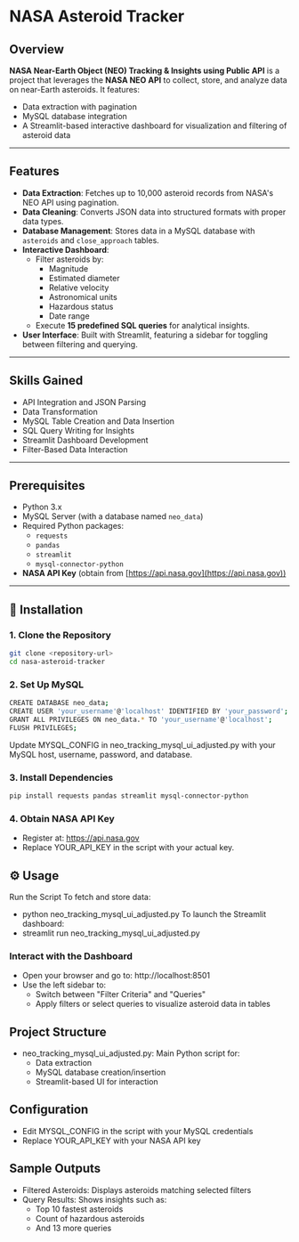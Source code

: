 # NASA Asteroid Tracker

## Overview

**NASA Near-Earth Object (NEO) Tracking & Insights using Public API** is a project that leverages the **NASA NEO API** to collect, store, and analyze data on near-Earth asteroids. It features:

- Data extraction with pagination
- MySQL database integration
- A Streamlit-based interactive dashboard for visualization and filtering of asteroid data

---

## Features

- **Data Extraction**: Fetches up to 10,000 asteroid records from NASA's NEO API using pagination.
- **Data Cleaning**: Converts JSON data into structured formats with proper data types.
- **Database Management**: Stores data in a MySQL database with `asteroids` and `close_approach` tables.
- **Interactive Dashboard**:
  - Filter asteroids by:
    - Magnitude
    - Estimated diameter
    - Relative velocity
    - Astronomical units
    - Hazardous status
    - Date range
  - Execute **15 predefined SQL queries** for analytical insights.
- **User Interface**: Built with Streamlit, featuring a sidebar for toggling between filtering and querying.

---

## Skills Gained

- API Integration and JSON Parsing  
- Data Transformation  
- MySQL Table Creation and Data Insertion  
- SQL Query Writing for Insights  
- Streamlit Dashboard Development  
- Filter-Based Data Interaction  

---

## Prerequisites

- Python 3.x  
- MySQL Server (with a database named `neo_data`)  
- Required Python packages:
  - `requests`
  - `pandas`
  - `streamlit`
  - `mysql-connector-python`
- **NASA API Key** (obtain from [https://api.nasa.gov](https://api.nasa.gov))

---

## 🚀 Installation

### 1. Clone the Repository

```bash
git clone <repository-url>
cd nasa-asteroid-tracker
```

### 2. Set Up MySQL

```bash
CREATE DATABASE neo_data;
CREATE USER 'your_username'@'localhost' IDENTIFIED BY 'your_password';
GRANT ALL PRIVILEGES ON neo_data.* TO 'your_username'@'localhost';
FLUSH PRIVILEGES;
```
Update MYSQL_CONFIG in neo_tracking_mysql_ui_adjusted.py with your MySQL host, username, password, and database.

### 3. Install Dependencies
```bash
pip install requests pandas streamlit mysql-connector-python
```

### 4. Obtain NASA API Key
- Register at: https://api.nasa.gov
- Replace YOUR_API_KEY in the script with your actual key.

## ⚙️ Usage
Run the Script
To fetch and store data:
- python neo_tracking_mysql_ui_adjusted.py
To launch the Streamlit dashboard:
- streamlit run neo_tracking_mysql_ui_adjusted.py

### Interact with the Dashboard
- Open your browser and go to: http://localhost:8501
- Use the left sidebar to:
  - Switch between "Filter Criteria" and "Queries"
  - Apply filters or select queries to visualize asteroid data in tables

## Project Structure
- neo_tracking_mysql_ui_adjusted.py: Main Python script for:
  - Data extraction
  - MySQL database creation/insertion
  - Streamlit-based UI for interaction

## Configuration
- Edit MYSQL_CONFIG in the script with your MySQL credentials
- Replace YOUR_API_KEY with your NASA API key

## Sample Outputs
- Filtered Asteroids: Displays asteroids matching selected filters
- Query Results: Shows insights such as:
  - Top 10 fastest asteroids
  - Count of hazardous asteroids
  - And 13 more queries
